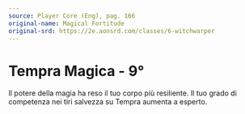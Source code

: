 ```yaml
---
source: Player Core (Eng), pag. 166
original-name: Magical Fortitude
original-srd: https://2e.aonsrd.com/classes/6-witchwarper
---
```


# Tempra Magica - 9°

Il potere della magia ha reso il tuo corpo più resiliente. Il tuo grado di
competenza nei tiri salvezza su Tempra aumenta a esperto.
